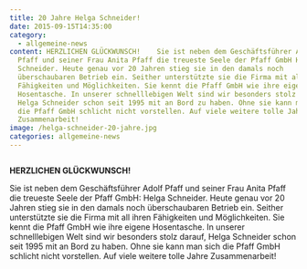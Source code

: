 ```yaml
---
title: 20 Jahre Helga Schneider!
date: 2015-09-15T14:35:00
category:
  - allgemeine-news
content: HERZLICHEN GLÜCKWUNSCH!    Sie ist neben dem Geschäftsführer Adolf
  Pfaff und seiner Frau Anita Pfaff die treueste Seele der Pfaff GmbH Helga
  Schneider. Heute genau vor 20 Jahren stieg sie in den damals noch
  überschaubaren Betrieb ein. Seither unterstützte sie die Firma mit all ihren
  Fähigkeiten und Möglichkeiten. Sie kennt die Pfaff GmbH wie ihre eigene
  Hosentasche. In unserer schnelllebigen Welt sind wir besonders stolz darauf,
  Helga Schneider schon seit 1995 mit an Bord zu haben. Ohne sie kann man sich
  die Pfaff GmbH schlicht nicht vorstellen. Auf viele weitere tolle Jahre
  Zusammenarbeit!
image: /helga-schneider-20-jahre.jpg
categories: allgemeine-news
---
```


<figure class="wp-block-image size-large"><img loading="lazy"   src="/helga-schneider-20-jahre.jpg" alt="" class="wp-image-716"   /></figure>



<strong>HERZLICHEN GLÜCKWUNSCH!</strong></p>



<p>Sie ist neben dem Geschäftsführer Adolf Pfaff und seiner Frau Anita Pfaff die treueste Seele der Pfaff GmbH: Helga Schneider. Heute genau vor 20 Jahren stieg sie in den damals noch überschaubaren Betrieb ein. Seither unterstützte sie die Firma mit all ihren Fähigkeiten und Möglichkeiten. Sie kennt die Pfaff GmbH wie ihre eigene Hosentasche. In unserer schnelllebigen Welt sind wir besonders stolz darauf, Helga Schneider schon seit 1995 mit an Bord zu haben. Ohne sie kann man sich die Pfaff GmbH schlicht nicht vorstellen. Auf viele weitere tolle Jahre Zusammenarbeit!</p>

